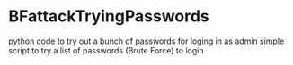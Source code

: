 # BFattackTryingPasswords
python code to try out a bunch of passwords for loging in as admin
simple script to try a list of passwords (Brute Force) to login
